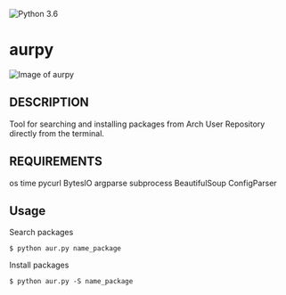 ![Python 3.6](https://img.shields.io/badge/Python-3.6-blue.svg)
# aurpy

![Image of aurpy](https://github.com/oTropicalista/verbose-pineapple/image.png)

## DESCRIPTION
Tool for searching and installing packages from Arch User Repository directly from the terminal.

## REQUIREMENTS
os
time
pycurl
BytesIO
argparse
subprocess
BeautifulSoup
ConfigParser

## Usage
Search packages
```
$ python aur.py name_package
```
Install packages
```
$ python aur.py -S name_package
```
